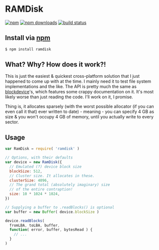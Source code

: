 # RAMDisk
[![npm](http://img.shields.io/npm/v/ramdisk.svg?style=flat-square)](https://npmjs.com/ramdisk)
[![npm downloads](http://img.shields.io/npm/dm/ramdisk.svg?style=flat-square)](https://npmjs.com/ramdisk)
[![build status](http://img.shields.io/travis/jhermsmeier/node-ramdisk.svg?style=flat-square)](https://travis-ci.org/jhermsmeier/node-ramdisk)

## Install via [npm](https://npmjs.com)

```sh
$ npm install ramdisk
```

## What? Why? How does it work?!

This is just the easiest & quickest cross-platform solution that I just happened to come up with at the time.
I mainly need it to test file system implementations and the like.
The API is pretty much the same as [blockdevice](https://github.com/jhermsmeier/node-blockdevice)'s,
which features some crappy documentation on it. It's most likely worse than just reading the code.
I'll work on it, I promise.

Thing is, it allocates sparsely (with the worst possible allocator (if you can even call it that) ever written to date) -
meaning - you can specify 4 GB as size & you won't occupy 4 GB of memory, until you actually write to every sector.

## Usage

```js
var RamDisk = require( 'ramdisk' )
```

```js
// Options, with their defaults
var device = new RamDisk({
  // Emulated (?) device block size
  blockSize: 512,
  // Cluster size. It allocates in these.
  clusterSize: 4096,
  // The grand total (absolutely imaginary) size
  // of the entire contraption!
  size: 10 * 1024 * 1024,
})
```

```js
// Supplying a buffer to .readBlocks() is optional
var buffer = new Buffer( device.blockSize )

device.readBlocks(
  fromLBA, toLBA, buffer,
  function( error, buffer, bytesRead ) {
    // ...
  }
)
```
